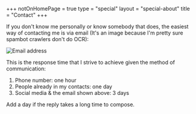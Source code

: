 +++
notOnHomePage = true
type = "special"
layout = "special-about"
title = "Contact"
+++

If you don't know me personally or know somebody that does, the easiest way of contacting me is via email (It's an image because I'm pretty sure spambot crawlers don't do OCR): 

![Email address](/img/contact.png)

This is the response time that I strive to achieve given the method of communication:

1. Phone number: one hour
2. People already in my contacts: one day
3. Social media & the email shown above: 3 days

Add a day if the reply takes a long time to compose.
